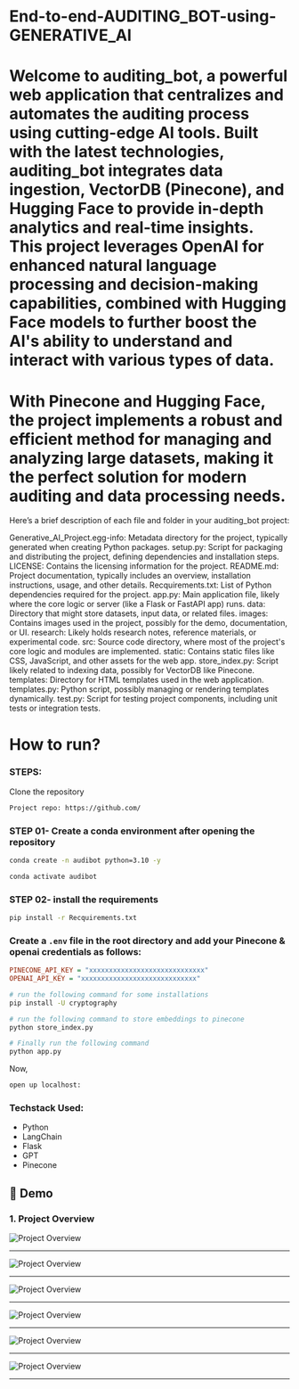 # End-to-end-AUDITING_BOT-using-GENERATIVE_AI

# Welcome to auditing_bot, a powerful web application that centralizes and automates the auditing process using cutting-edge AI tools. Built with the latest technologies, auditing_bot integrates data ingestion, VectorDB (Pinecone), and Hugging Face to provide in-depth analytics and real-time insights. This project leverages OpenAI for enhanced natural language processing and decision-making capabilities, combined with Hugging Face models to further boost the AI's ability to understand and interact with various types of data.
# With Pinecone and Hugging Face, the project implements a robust and efficient method for managing and analyzing large datasets, making it the perfect solution for modern auditing and data processing needs.

Here’s a brief description of each file and folder in your auditing_bot project:

Generative_AI_Project.egg-info: Metadata directory for the project, typically generated when creating Python packages.
setup.py: Script for packaging and distributing the project, defining dependencies and installation steps.
LICENSE: Contains the licensing information for the project.
README.md: Project documentation, typically includes an overview, installation instructions, usage, and other details.
Recquirements.txt: List of Python dependencies required for the project.
app.py: Main application file, likely where the core logic or server (like a Flask or FastAPI app) runs.
data: Directory that might store datasets, input data, or related files.
images: Contains images used in the project, possibly for the demo, documentation, or UI.
research: Likely holds research notes, reference materials, or experimental code.
src: Source code directory, where most of the project's core logic and modules are implemented.
static: Contains static files like CSS, JavaScript, and other assets for the web app.
store_index.py: Script likely related to indexing data, possibly for VectorDB like Pinecone.
templates: Directory for HTML templates used in the web application.
templates.py: Python script, possibly managing or rendering templates dynamically.
test.py: Script for testing project components, including unit tests or integration tests.


# How to run?
### STEPS:

Clone the repository

```bash
Project repo: https://github.com/
```
### STEP 01- Create a conda environment after opening the repository

```bash
conda create -n audibot python=3.10 -y
```

```bash
conda activate audibot
```


### STEP 02- install the requirements
```bash
pip install -r Recquirements.txt
```


### Create a `.env` file in the root directory and add your Pinecone & openai credentials as follows:

```ini
PINECONE_API_KEY = "xxxxxxxxxxxxxxxxxxxxxxxxxxxxx"
OPENAI_API_KEY = "xxxxxxxxxxxxxxxxxxxxxxxxxxxxx"
```


```bash
# run the following command for some installations
pip install -U cryptography

```

```bash
# run the following command to store embeddings to pinecone
python store_index.py
```

```bash
# Finally run the following command
python app.py
```

Now,
```bash
open up localhost:
```




### Techstack Used:

- Python
- LangChain
- Flask
- GPT
- Pinecone
## 🚀 Demo

### 1. **Project Overview**
![Project Overview](images/output_1.png)

---
![Project Overview](images/output_2.png)

---
![Project Overview](images/output_3.png)

---
![Project Overview](images/output_4.png)

---
![Project Overview](images/output_5.png)

---
![Project Overview](images/output_6.png)

---






    